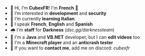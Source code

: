 - 👋 Hi, I’m **CubexFR**! I'm **French** 🥐
- 👀 I’m interested in **development** and **security**
- 🍕 I’m currently **learning Italian**
- 💭 I speak **French**, **English** and **Spanish**
- 🌧️ I'm **staff** for **Darkness** (*dsc.gg/darknessteam*)
- 💎 I'm a **Java** and **VB.NET** developer, but I can **edit videos** too
- 🧊 I'm a **Minecraft player** and an **anticrash tester**
- 📨 If you want to **contact me**, add me on discord: *cubexfr*
